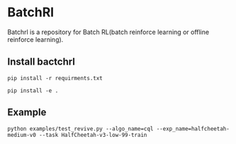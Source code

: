 # BatchRl 
Batchrl is a repository for Batch RL(batch reinforce learning or offline reinforce learning).

## Install bactchrl

```
pip install -r requirments.txt

pip install -e .
```

## Example

```
python examples/test_revive.py --algo_name=cql --exp_name=halfcheetah-medium-v0 --task HalfCheetah-v3-low-99-train
```